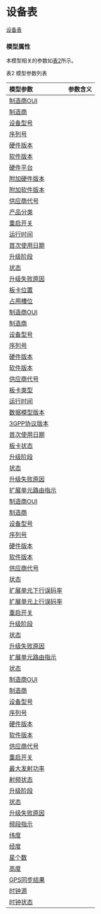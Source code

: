 # 设备表[设备表](#) <br>### 模型属性本模型相关的参数如<a href="#t2">表2</a>所示。表2 模型参数列表<table id = "t2"><thread><tr><th align = "left">模型参数</th><th align = "left">参数含义</th></tr></thread><tbody><tr><td id = "制造商OUI-1"><a href = "制造商OUI-1.html">制造商OUI</a></td><td></td></tr><tr><td id = "制造商-2"><a href = "制造商-2.html">制造商</a></td><td></td></tr><tr><td id = "设备型号-3"><a href = "设备型号-3.html">设备型号</a></td><td></td></tr><tr><td id = "序列号-4"><a href = "序列号-4.html">序列号</a></td><td></td></tr><tr><td id = "硬件版本-5"><a href = "硬件版本-5.html">硬件版本</a></td><td></td></tr><tr><td id = "软件版本-6"><a href = "软件版本-6.html">软件版本</a></td><td></td></tr><tr><td id = "硬件平台-7"><a href = "硬件平台-7.html">硬件平台</a></td><td></td></tr><tr><td id = "附加硬件版本-8"><a href = "附加硬件版本-8.html">附加硬件版本</a></td><td></td></tr><tr><td id = "附加软件版本-9"><a href = "附加软件版本-9.html">附加软件版本</a></td><td></td></tr><tr><td id = "供应商代号-10"><a href = "供应商代号-10.html">供应商代号</a></td><td></td></tr><tr><td id = "产品分类-11"><a href = "产品分类-11.html">产品分类</a></td><td></td></tr><tr><td id = "重启开关-12"><a href = "重启开关-12.html">重启开关</a></td><td></td></tr><tr><td id = "运行时间-13"><a href = "运行时间-13.html">运行时间</a></td><td></td></tr><tr><td id = "首次使用日期-14"><a href = "首次使用日期-14.html">首次使用日期</a></td><td></td></tr><tr><td id = "升级阶段-15"><a href = "升级阶段-15.html">升级阶段</a></td><td></td></tr><tr><td id = "状态-16"><a href = "状态-16.html">状态</a></td><td></td></tr><tr><td id = "升级失败原因-17"><a href = "升级失败原因-17.html">升级失败原因</a></td><td></td></tr><tr><td id = "板卡位置-18"><a href = "板卡位置-18.html">板卡位置</a></td><td></td></tr><tr><td id = "占用槽位-19"><a href = "占用槽位-19.html">占用槽位</a></td><td></td></tr><tr><td id = "制造商OUI-20"><a href = "制造商OUI-20.html">制造商OUI</a></td><td></td></tr><tr><td id = "制造商-21"><a href = "制造商-21.html">制造商</a></td><td></td></tr><tr><td id = "设备型号-22"><a href = "设备型号-22.html">设备型号</a></td><td></td></tr><tr><td id = "序列号-23"><a href = "序列号-23.html">序列号</a></td><td></td></tr><tr><td id = "硬件版本-24"><a href = "硬件版本-24.html">硬件版本</a></td><td></td></tr><tr><td id = "软件版本-25"><a href = "软件版本-25.html">软件版本</a></td><td></td></tr><tr><td id = "供应商代号-26"><a href = "供应商代号-26.html">供应商代号</a></td><td></td></tr><tr><td id = "板卡类型-27"><a href = "板卡类型-27.html">板卡类型</a></td><td></td></tr><tr><td id = "运行时间-28"><a href = "运行时间-28.html">运行时间</a></td><td></td></tr><tr><td id = "数据模型版本-29"><a href = "数据模型版本-29.html">数据模型版本</a></td><td></td></tr><tr><td id = "3GPP协议版本-30"><a href = "3GPP协议版本-30.html">3GPP协议版本</a></td><td></td></tr><tr><td id = "首次使用日期-31"><a href = "首次使用日期-31.html">首次使用日期</a></td><td></td></tr><tr><td id = "板卡状态-32"><a href = "板卡状态-32.html">板卡状态</a></td><td></td></tr><tr><td id = "升级阶段-33"><a href = "升级阶段-33.html">升级阶段</a></td><td></td></tr><tr><td id = "状态-34"><a href = "状态-34.html">状态</a></td><td></td></tr><tr><td id = "升级失败原因-35"><a href = "升级失败原因-35.html">升级失败原因</a></td><td></td></tr><tr><td id = "扩展单元路由指示-36"><a href = "扩展单元路由指示-36.html">扩展单元路由指示</a></td><td></td></tr><tr><td id = "制造商OUI-37"><a href = "制造商OUI-37.html">制造商OUI</a></td><td></td></tr><tr><td id = "制造商-38"><a href = "制造商-38.html">制造商</a></td><td></td></tr><tr><td id = "设备型号-39"><a href = "设备型号-39.html">设备型号</a></td><td></td></tr><tr><td id = "序列号-40"><a href = "序列号-40.html">序列号</a></td><td></td></tr><tr><td id = "硬件版本-41"><a href = "硬件版本-41.html">硬件版本</a></td><td></td></tr><tr><td id = "软件版本-42"><a href = "软件版本-42.html">软件版本</a></td><td></td></tr><tr><td id = "供应商代号-43"><a href = "供应商代号-43.html">供应商代号</a></td><td></td></tr><tr><td id = "状态-44"><a href = "状态-44.html">状态</a></td><td></td></tr><tr><td id = "扩展单元下行误码率-45"><a href = "扩展单元下行误码率-45.html">扩展单元下行误码率</a></td><td></td></tr><tr><td id = "扩展单元上行误码率-46"><a href = "扩展单元上行误码率-46.html">扩展单元上行误码率</a></td><td></td></tr><tr><td id = "重启开关-47"><a href = "重启开关-47.html">重启开关</a></td><td></td></tr><tr><td id = "升级阶段-48"><a href = "升级阶段-48.html">升级阶段</a></td><td></td></tr><tr><td id = "状态-49"><a href = "状态-49.html">状态</a></td><td></td></tr><tr><td id = "升级失败原因-50"><a href = "升级失败原因-50.html">升级失败原因</a></td><td></td></tr><tr><td id = "扩展单元路由指示-51"><a href = "扩展单元路由指示-51.html">扩展单元路由指示</a></td><td></td></tr><tr><td id = "状态-52"><a href = "状态-52.html">状态</a></td><td></td></tr><tr><td id = "制造商OUI-53"><a href = "制造商OUI-53.html">制造商OUI</a></td><td></td></tr><tr><td id = "制造商-54"><a href = "制造商-54.html">制造商</a></td><td></td></tr><tr><td id = "设备型号-55"><a href = "设备型号-55.html">设备型号</a></td><td></td></tr><tr><td id = "序列号-56"><a href = "序列号-56.html">序列号</a></td><td></td></tr><tr><td id = "硬件版本-57"><a href = "硬件版本-57.html">硬件版本</a></td><td></td></tr><tr><td id = "软件版本-58"><a href = "软件版本-58.html">软件版本</a></td><td></td></tr><tr><td id = "供应商代号-59"><a href = "供应商代号-59.html">供应商代号</a></td><td></td></tr><tr><td id = "重启开关-60"><a href = "重启开关-60.html">重启开关</a></td><td></td></tr><tr><td id = "最大发射功率-61"><a href = "最大发射功率-61.html">最大发射功率</a></td><td></td></tr><tr><td id = "射频状态-62"><a href = "射频状态-62.html">射频状态</a></td><td></td></tr><tr><td id = "升级阶段-63"><a href = "升级阶段-63.html">升级阶段</a></td><td></td></tr><tr><td id = "状态-64"><a href = "状态-64.html">状态</a></td><td></td></tr><tr><td id = "升级失败原因-65"><a href = "升级失败原因-65.html">升级失败原因</a></td><td></td></tr><tr><td id = "频段指示-66"><a href = "频段指示-66.html">频段指示</a></td><td></td></tr><tr><td id = "纬度-67"><a href = "纬度-67.html">纬度</a></td><td></td></tr><tr><td id = "经度-68"><a href = "经度-68.html">经度</a></td><td></td></tr><tr><td id = "星个数-69"><a href = "星个数-69.html">星个数</a></td><td></td></tr><tr><td id = "高度-70"><a href = "高度-70.html">高度</a></td><td></td></tr><tr><td id = "GPS同步结果-71"><a href = "GPS同步结果-71.html">GPS同步结果</a></td><td></td></tr><tr><td id = "时钟源-72"><a href = "时钟源-72.html">时钟源</a></td><td></td></tr><tr><td id = "时钟状态-73"><a href = "时钟状态-73.html">时钟状态</a></td><td></td></tr></tbody></table>